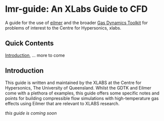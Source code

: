# lmr-guide: An XLabs Guide to CFD
A guide for the use of [eilmer](https://gdtk.uqcloud.net/docs/eilmer/about/) and the broader [Gas Dynamics Toolkit](https://gdtk.uqcloud.net) for problems of interest to the Centre for Hypersonics, xlabs.

## Quick Contents
[Introduction](#intro), ... more to come

<a name="\intro">

## Introduction
This guide is written and maintained by the XLABS at the Centre for Hypersonics, The University of Queensland. Whilst the GDTK and Eilmer come with a plethora of examples, this guide offers some specific notes and points for building compressible flow simulations with high-temperature gas effects using Eilmer that are relevant to XLABS research.

_this guide is coming soon_
